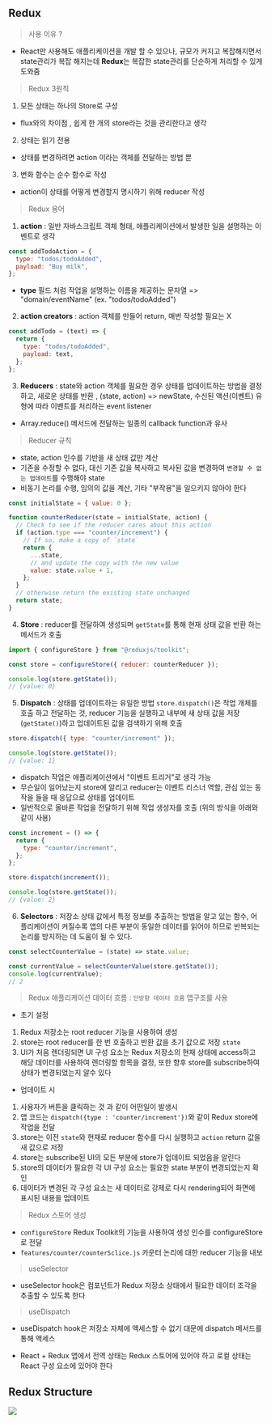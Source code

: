 ## Redux

> 사용 이유 ?

- React만 사용해도 애플리케이션을 개발 할 수 있으나, 규모가 커지고 복잡해지면서 state관리가 복잡 해지는데 **Redux**는 복잡한 state관리를 단순하게 처리할 수 있게 도와줌

> Redux 3원칙

1. 모든 상태는 하나의 Store로 구성

- flux와의 차이점 , 쉽게 한 개의 store라는 것을 관리한다고 생각

2. 상태는 읽기 전용

- 상태를 변경하려면 action 이라는 객체를 전달하는 방법 뿐

3. 변화 함수는 순수 함수로 작성

- action이 상태를 어떻게 변경할지 명시하기 위해 reducer 작성

> Redux 용어

1. **action** : 일반 자바스크립트 객체 형태, 애플리케이션에서 발생한 일을 설명하는 이벤트로 생각

```js
const addTodoAction = {
  type: "todos/todoAdded",
  payload: "Buy milk",
};
```

- **type** 필드 처럼 작업을 설명하는 이름을 제공하는 문자열 => "domain/eventName" (ex. "todos/todoAdded")

2. **action creators** : action 객체를 만들어 return, 매번 작성할 필요는 X

```js
const addTodo = (text) => {
  return {
    type: "todos/todoAdded",
    payload: text,
  };
};
```

3. **Reducers** : state와 action 객체를 필요한 경우 상태를 업데이트하는 방법을 결정하고, 새로운 상태를 반환 , (state, action) => newState, 수신된 액션(이벤트) 유형에 따라 이벤트를 처리하는 event listener

- Array.reduce() 메서드에 전달하는 일종의 callback function과 유사

> Reducer 규칙

- state, action 인수를 기반을 새 상태 값만 계산
- 기존을 수정할 수 없다, 대신 기존 값을 복사하고 복사된 값을 변경하여 `변경할 수 없는 업데이트`를 수행해야 state
- 비동기 논리를 수행, 임의의 값을 계산, 기타 "부작용"을 일으키지 않아야 한다

```js
const initialState = { value: 0 };

function counterReducer(state = initialState, action) {
  // Check to see if the reducer cares about this action
  if (action.type === "counter/increment") {
    // If so, make a copy of `state`
    return {
      ...state,
      // and update the copy with the new value
      value: state.value + 1,
    };
  }
  // otherwise return the existing state unchanged
  return state;
}
```

4. **Store** : reducer를 전달하여 생성되며 `getState`를 통해 현재 상태 값을 반환 하는 메서드가 호출

```js
import { configureStore } from "@reduxjs/toolkit";

const store = configureStore({ reducer: counterReducer });

console.log(store.getState());
// {value: 0}
```

5. **Dispatch** : 상태를 업데이트하는 유일한 방법 `store.dispatch()`은 작업 개체를 호출 하고 전달하는 것, reducer 기능을 실행하고 내부에 새 상태 값을 저장 (`getState()`)하고 업데이트된 값을 검색하기 위해 호출

```js
store.dispatch({ type: "counter/increment" });

console.log(store.getState());
// {value: 1}
```

- dispatch 작업은 애플리케이션에서 "이벤트 트리거"로 생각 가능
- 무슨일이 일어났는지 store에 알리고 reducer는 이벤트 리스너 역할, 관심 있는 동작을 들을 때 응답으로 상태를 업데이트
- 일반적으로 올바른 작업을 전달하기 위해 작업 생성자를 호출 (위의 방식을 아래와 같이 사용)

```js
const increment = () => {
  return {
    type: "counter/increment",
  };
};

store.dispatch(increment());

console.log(store.getState());
// {value: 2}
```

6. **Selectors** : 저장소 상태 값에서 특정 정보를 추출하는 방법을 알고 있는 함수, 어플리케이션이 커질수록 앱의 다른 부분이 동일한 데이터를 읽어야 하므로 반복되는 논리를 방지하는 데 도움이 될 수 있다.

```js
const selectCounterValue = (state) => state.value;

const currentValue = selectCounterValue(store.getState());
console.log(currentValue);
// 2
```

> Redux 애플리케이션 데이터 흐름 : `단방향 데이터 흐름` 앱구조를 사용

- 초기 설정

1. Redux 저장소는 root reducer 기능을 사용하여 생성
2. store는 root reducer를 한 번 호출하고 반환 값을 초기 값으로 저장 `state`
3. UI가 처음 렌더링되면 UI 구성 요소는 Redux 저장소의 현재 상태에 access하고 해당 데이터를 사용하여 렌더링할 항목을 결정, 또한 향후 store를 subscribe하여 상태가 변경되었는지 알수 있다

- 업데이트 시

1. 사용자가 버튼을 클릭하는 것 과 같이 어떤일이 발생시
2. 앱 코드는 `dispatch({type : 'counter/increment'})`와 같이 Redux store에 작업을 전달
3. store는 이전 `state`와 현재로 reducer 함수를 다시 실행하고 `action` return 값을 새 값으로 저장
4. store는 subscribe된 UI의 모든 부분에 store가 업데이트 되었음을 알린다
5. store의 데이터가 필요한 각 UI 구성 요소는 필요한 state 부분이 변경되었는지 확인
6. 데이터가 변경된 각 구성 요소는 새 데이터로 강제로 다시 rendering되어 화면에 표시된 내용을 업데이트

> Redux 스토어 생성

- `configureStore` Redux Toolkit의 기능을 사용하여 생성 인수를 configureStore로 전달
- `features/counter/counterSclice.js` 카운터 논리에 대한 reducer 기능을 내보

> useSelector

- useSelector hook은 컴포넌트가 Redux 저장소 상태에서 필요한 데이터 조각을 추출할 수 있도록 한다

> useDispatch

- useDispatch hook은 저장소 자체에 액세스할 수 없기 대문에 dispatch 메서드를 통해 액세스

- React + Redux 앱에서 전역 상태는 Redux 스토어에 있어야 하고 로컬 상태는 React 구성 요소에 있어야 한다

## Redux Structure

<img src="https://user-images.githubusercontent.com/41010744/127104640-c494cab2-7a5a-494a-a9f4-c9cf34b67af1.png">
